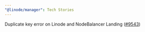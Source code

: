 ```yaml
---
"@linode/manager": Tech Stories
---
```


Duplicate key error on Linode and NodeBalancer Landing ([#9543](https://github.com/linode/manager/pull/9543))
